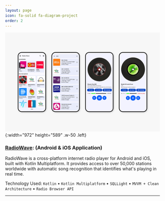 ```yaml
---
layout: page
icon: fa-solid fa-diagram-project
order: 2
---
```


![RadioWave](/assets/img/projects/radio-wave.png){:width="972" height="589" .w-50 .left} 

### [**RadioWave**](https://github.com/OneDroid/RadioWave): (Android & iOS Application)

RadioWave is a cross-platform internet radio player for Android and iOS, built with Kotlin Multiplatform. It provides access to over 50,000 stations worldwide with automatic song recognition that identifies what's playing in real time. 

Technology Used: `Kotlin` • `Kotlin Multiplatform` • `SQLLight` • `MVVM + Clean Architecture` • `Radio Browser API`

<hr>
